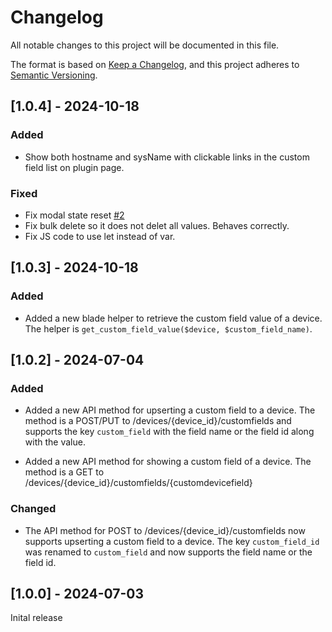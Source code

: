 # Changelog

All notable changes to this project will be documented in this file.

The format is based on [Keep a Changelog](https://keepachangelog.com/en/1.1.0/),
and this project adheres to [Semantic Versioning](https://semver.org/spec/v2.0.0.html).

## [1.0.4] - 2024-10-18

### Added

- Show both hostname and sysName with clickable links in the custom field list on plugin page.

### Fixed

- Fix modal state reset [#2](../../issues/2)
- Fix bulk delete so it does not delet all values. Behaves correctly.
- Fix JS code to use let instead of var.

## [1.0.3] - 2024-10-18

### Added

- Added a new blade helper to retrieve the custom field value of a device.
  The helper is `get_custom_field_value($device, $custom_field_name)`.

## [1.0.2] - 2024-07-04

### Added

- Added a new API method for upserting a custom field to a device.
  The method is a POST/PUT to /devices/{device_id}/customfields
  and supports the key `custom_field` with the field name or the field id along with the value.

- Added a new API method for showing a custom field of a device.
  The method is a GET to /devices/{device_id}/customfields/{customdevicefield}

### Changed

- The API method for POST to /devices/{device_id}/customfields
  now supports upserting a custom field to a device.
  The key `custom_field_id` was renamed to `custom_field`
  and now supports the field name or the field id.

## [1.0.0] - 2024-07-03

Inital release
